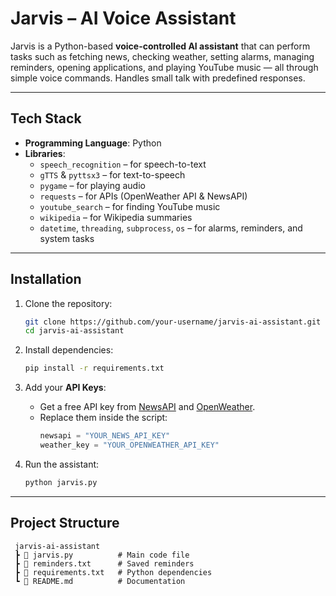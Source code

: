 #  Jarvis – AI Voice Assistant  

Jarvis is a Python-based **voice-controlled AI assistant** that can perform tasks such as fetching news, checking weather, setting alarms, managing reminders, opening applications, and playing YouTube music — all through simple voice commands. Handles small talk with predefined responses.

---

## Tech Stack  

- **Programming Language**: Python  
- **Libraries**:  
  - `speech_recognition` – for speech-to-text  
  - `gTTS` & `pyttsx3` – for text-to-speech  
  - `pygame` – for playing audio  
  - `requests` – for APIs (OpenWeather API & NewsAPI)  
  - `youtube_search` – for finding YouTube music  
  - `wikipedia` – for Wikipedia summaries  
  - `datetime`, `threading`, `subprocess`, `os` – for alarms, reminders, and system tasks  

---

## Installation  

1. Clone the repository:  
   ```bash
   git clone https://github.com/your-username/jarvis-ai-assistant.git
   cd jarvis-ai-assistant
   ```

2. Install dependencies:  
   ```bash
   pip install -r requirements.txt
   ```

3. Add your **API Keys**:  
   - Get a free API key from [NewsAPI](https://newsapi.org) and [OpenWeather](https://openweathermap.org).  
   - Replace them inside the script:  
     ```python
     newsapi = "YOUR_NEWS_API_KEY"
     weather_key = "YOUR_OPENWEATHER_API_KEY"
     ```

4. Run the assistant:  
   ```bash
   python jarvis.py
   ```

---

## Project Structure  

```
 jarvis-ai-assistant
 ┣ 📜 jarvis.py          # Main code file
 ┣ 📜 reminders.txt      # Saved reminders
 ┣ 📜 requirements.txt   # Python dependencies
 ┗ 📜 README.md          # Documentation
``` 
